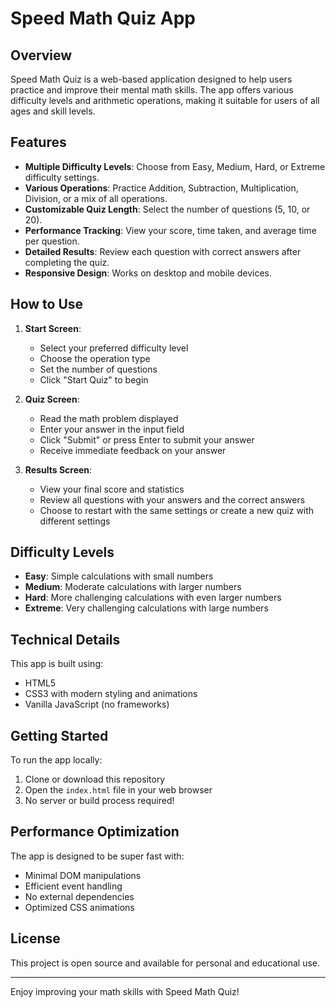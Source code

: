 # Speed Math Quiz App

## Overview
Speed Math Quiz is a web-based application designed to help users practice and improve their mental math skills. The app offers various difficulty levels and arithmetic operations, making it suitable for users of all ages and skill levels.

## Features

- **Multiple Difficulty Levels**: Choose from Easy, Medium, Hard, or Extreme difficulty settings.
- **Various Operations**: Practice Addition, Subtraction, Multiplication, Division, or a mix of all operations.
- **Customizable Quiz Length**: Select the number of questions (5, 10, or 20).
- **Performance Tracking**: View your score, time taken, and average time per question.
- **Detailed Results**: Review each question with correct answers after completing the quiz.
- **Responsive Design**: Works on desktop and mobile devices.

## How to Use

1. **Start Screen**:
   - Select your preferred difficulty level
   - Choose the operation type
   - Set the number of questions
   - Click "Start Quiz" to begin

2. **Quiz Screen**:
   - Read the math problem displayed
   - Enter your answer in the input field
   - Click "Submit" or press Enter to submit your answer
   - Receive immediate feedback on your answer

3. **Results Screen**:
   - View your final score and statistics
   - Review all questions with your answers and the correct answers
   - Choose to restart with the same settings or create a new quiz with different settings

## Difficulty Levels

- **Easy**: Simple calculations with small numbers
- **Medium**: Moderate calculations with larger numbers
- **Hard**: More challenging calculations with even larger numbers
- **Extreme**: Very challenging calculations with large numbers

## Technical Details

This app is built using:
- HTML5
- CSS3 with modern styling and animations
- Vanilla JavaScript (no frameworks)

## Getting Started

To run the app locally:

1. Clone or download this repository
2. Open the `index.html` file in your web browser
3. No server or build process required!

## Performance Optimization

The app is designed to be super fast with:
- Minimal DOM manipulations
- Efficient event handling
- No external dependencies
- Optimized CSS animations

## License

This project is open source and available for personal and educational use.

---

Enjoy improving your math skills with Speed Math Quiz!